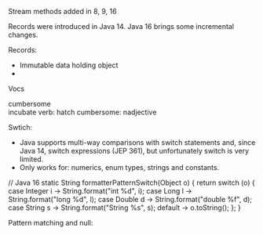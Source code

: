 Stream methods added in 8, 9, 16

Records were introduced in Java 14. Java 16 brings some incremental changes.

Records:
- Immutable data holding object
- 


















Vocs

cumbersome	
incubate verb: hatch
cumbersome: nadjective

Swtich:

- Java supports multi-way comparisons with switch statements and, since Java 14, switch expressions (JEP 361), but unfortunately switch is very limited.
- Only works for: numerics, enum types, strings and constants.



// Java 16
static String formatterPatternSwitch(Object o) {
    return switch (o) {
        case Integer i -> String.format("int %d", i);
        case Long l    -> String.format("long %d", l);
        case Double d  -> String.format("double %f", d);
        case String s  -> String.format("String %s", s);
        default        -> o.toString();
    };
}

Pattern matching and null: 